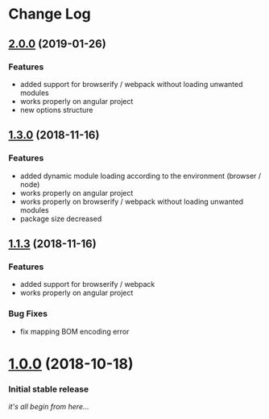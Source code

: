 # Change Log

<a name=""></a>
## [2.0.0](https://github.com/bennymeg/IsraelPostalServiceAPI/compare/v1.0.0...v2.0.0) (2019-01-26)

### Features
* added support for browserify / webpack without loading unwanted modules
* works properly on angular project
* new options structure

<a name=""></a>
## [1.3.0](https://github.com/bennymeg/IsraelPostalServiceAPI/compare/v1.1.3...v1.3.0) (2018-11-16)

### Features
* added dynamic module loading according to the environment (browser / node)
* works properly on angular project
* works properly on browserify / webpack without loading unwanted modules
* package size decreased

<a name=""></a>
## [1.1.3](https://github.com/bennymeg/IsraelPostalServiceAPI/compare/v1.0.0...v1.1.3) (2018-11-16)

### Features
* added support for browserify / webpack
* works properly on angular project

### Bug Fixes
* fix mapping BOM encoding error

<a name=""></a>
# [1.0.0](https://github.com/bennymeg/IsraelPostalServiceAPI/compare/v0.7.2...v1.0.0) (2018-10-18)

### Initial stable release
_it's all begin from here..._


